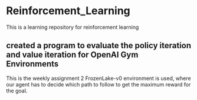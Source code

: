 # Reinforcement_Learning
This is a learning repository for reinforcement learning

## created a program to evaluate the policy iteration and value iteration for OpenAI Gym Environments
This is the weekly assignment 2 
FrozenLake-v0 environment is used, where our agent has to decide which path to follow to get the maximum reward for the goal.
